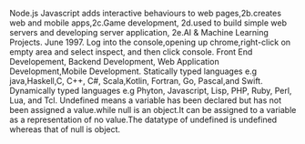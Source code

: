 Node.js
Javascript adds interactive behaviours to web pages,2b.creates web and mobile apps,2c.Game development, 2d.used to build simple web servers and developing server application, 2e.AI & Machine Learning Projects.
June 1997.
Log into the console,opening up chrome,right-click on empty area and select inspect, and then click console.
Front End Developement, Backend Development,  Web Application Development,Mobile Development.
Statically typed languages e.g java,Haskell,C, C++, C#, Scala,Kotlin, Fortran, Go, Pascal,and Swift. Dynamically typed languages e.g Phyton, Javascript, Lisp, PHP, Ruby, Perl, Lua, and Tcl.
Undefined means a variable has been declared but has not been assigned a value.while null is an object.It can be assigned to a variable as a representation of no value.The datatype of undefined is undefined whereas that of null is object.